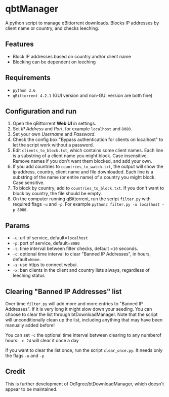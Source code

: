 # qbtManager
A python script to manage qBittorrent downloads.  Blocks IP addresses by client name or country, and checks leeching.

## Features
* Block IP addresses based on country and/or client name
* Blocking can be dependent on leeching

## Requirements
* `python 3.6`
* `qBittorrent 4.2.1` (GUI version and non-GUI version are both fine)

## Configuration and run
1. Open the qBittorrent **Web UI** in settings.
2. Set *IP Address* and *Port*, for example `localhost` and `8080`.
3. Set your own *Username* and *Password*.
4. Check the config box "Bypass authentication for clients on localhost" to let the script work without a password.
5. Edit `clients_to_block.txt`, which contains some client names.  Each line is a substring of a client name you might block. Case insensitive. Remove names if you don't want them blocked, and add your own.
6. If you add countries to `countries_to_watch.txt`, the output will show the ip address, country, client name and file downloaded. Each line is a substring of the name (or entire name) of a country you might block. Case sensitive.
7. To block by country, add to `countries_to_block.txt`.   If you don't want to block by country, the file should be empty.
8. On the computer running qBittorrent, run the script `filter.py` with required flags `-u` and `-p`.  For example `python3 filter.py -u localhost -p 8080`.

## Params
* `-u`: url of service, default=`localhost`
* `-p`: port of service, default=`8080`
* `-t`: time interval between filter checks, default =`10` seconds.
* `-c`: optional time interval to clear "Banned IP Addresses", in hours, default=`None`.
* `-s`: use https to connect webui.
* `-x`: ban clients in the client and country lists always, regardless of leeching status

## Clearing "Banned IP Addresses" list
Over time `filter.py` will add more and more entries to "Banned IP Addresses". If it is very long it might slow down your seeding.  You can choose to clear the list through btDownloadManager. Note that the script will unconditionally clean up the list, including anything that may have been manually added before!

You can set `-c` the optional time interval between clearing to any numberof hours: `-c 24` will clear it once a day

If you want to clear the list once, run the script `clear_once.py`.  It needs only the flags `-u` and `-p`

## Credit
This is further development of Od1gree/btDownloadManager, which doesn't appear to be maintained.
